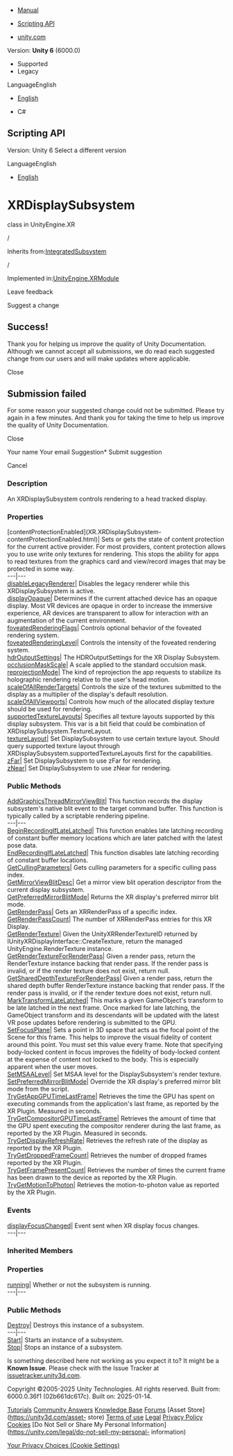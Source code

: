 [ ]()

  * [Manual](../Manual/index.html)
  * [Scripting API](../ScriptReference/index.html)

  * [unity.com](https://unity.com/)

Version: **Unity 6** (6000.0)

  * Supported
  * Legacy

LanguageEnglish

  * [English]()

  * C#

[ ](https://docs.unity3d.com)

## Scripting API

Version: Unity 6 Select a different version

LanguageEnglish

  * [English]()

# XRDisplaySubsystem

class in UnityEngine.XR

/

Inherits from:[IntegratedSubsystem](IntegratedSubsystem.html)

/

Implemented in:[UnityEngine.XRModule](UnityEngine.XRModule.html)

Leave feedback

Suggest a change

## Success!

Thank you for helping us improve the quality of Unity Documentation. Although
we cannot accept all submissions, we do read each suggested change from our
users and will make updates where applicable.

Close

## Submission failed

For some reason your suggested change could not be submitted. Please <a>try
again</a> in a few minutes. And thank you for taking the time to help us
improve the quality of Unity Documentation.

Close

Your name Your email Suggestion* Submit suggestion

Cancel

[ ]()

### Description

An XRDisplaySubsystem controls rendering to a head tracked display.

### Properties

[contentProtectionEnabled](XR.XRDisplaySubsystem-
contentProtectionEnabled.html)| Sets or gets the state of content protection
for the current active provider. For most providers, content protection allows
you to use write only textures for rendering. This stops the ability for apps
to read textures from the graphics card and view/record images that may be
protected in some way.  
---|---  
[disableLegacyRenderer](XR.XRDisplaySubsystem-disableLegacyRenderer.html)|
Disables the legacy renderer while this XRDisplaySubsystem is active.  
[displayOpaque](XR.XRDisplaySubsystem-displayOpaque.html)| Determines if the
current attached device has an opaque display. Most VR devices are opaque in
order to increase the immersive experience, AR devices are transparent to
allow for interaction with an augmentation of the current environment.  
[foveatedRenderingFlags](XR.XRDisplaySubsystem-foveatedRenderingFlags.html)|
Controls optional behavior of the foveated rendering system.  
[foveatedRenderingLevel](XR.XRDisplaySubsystem-foveatedRenderingLevel.html)|
Controls the intensity of the foveated rendering system.  
[hdrOutputSettings](XR.XRDisplaySubsystem-hdrOutputSettings.html)| The
HDROutputSettings for the XR Display Subsystem.  
[occlusionMaskScale](XR.XRDisplaySubsystem-occlusionMaskScale.html)| A scale
applied to the standard occulsion mask.  
[reprojectionMode](XR.XRDisplaySubsystem-reprojectionMode.html)| The kind of
reprojection the app requests to stabilize its holographic rendering relative
to the user's head motion.  
[scaleOfAllRenderTargets](XR.XRDisplaySubsystem-scaleOfAllRenderTargets.html)|
Controls the size of the textures submitted to the display as a multiplier of
the display's default resolution.  
[scaleOfAllViewports](XR.XRDisplaySubsystem-scaleOfAllViewports.html)|
Controls how much of the allocated display texture should be used for
rendering.  
[supportedTextureLayouts](XR.XRDisplaySubsystem-supportedTextureLayouts.html)|
Specifies all texture layouts supported by this display subsystem. This var is
a bit field that could be combination of XRDisplaySubsystem.TextureLayout.  
[textureLayout](XR.XRDisplaySubsystem-textureLayout.html)| Set
DisplaySubsystem to use certain texture layout. Should query supported texture
layout through XRDisplaySubsystem.supportedTextureLayouts first for the
capabilities.  
[zFar](XR.XRDisplaySubsystem-zFar.html)| Set DisplaySubsystem to use zFar for
rendering.  
[zNear](XR.XRDisplaySubsystem-zNear.html)| Set DisplaySubsystem to use zNear
for rendering.  
  
### Public Methods

[AddGraphicsThreadMirrorViewBlit](XR.XRDisplaySubsystem.AddGraphicsThreadMirrorViewBlit.html)|
This function records the display subsystem's native blit event to the target
command buffer. This function is typically called by a scriptable rendering
pipeline.  
---|---  
[BeginRecordingIfLateLatched](XR.XRDisplaySubsystem.BeginRecordingIfLateLatched.html)|
This function enables late latching recording of constant buffer memory
locations which are later patched with the latest pose data.  
[EndRecordingIfLateLatched](XR.XRDisplaySubsystem.EndRecordingIfLateLatched.html)|
This function disables late latching recording of constant buffer locations.  
[GetCullingParameters](XR.XRDisplaySubsystem.GetCullingParameters.html)| Gets
culling parameters for a specific culling pass index.  
[GetMirrorViewBlitDesc](XR.XRDisplaySubsystem.GetMirrorViewBlitDesc.html)| Get
a mirror view blit operation descriptor from the current display subsystem.  
[GetPreferredMirrorBlitMode](XR.XRDisplaySubsystem.GetPreferredMirrorBlitMode.html)|
Returns the XR display's preferred mirror blit mode.  
[GetRenderPass](XR.XRDisplaySubsystem.GetRenderPass.html)| Gets an
XRRenderPass of a specific index.  
[GetRenderPassCount](XR.XRDisplaySubsystem.GetRenderPassCount.html)| The
number of XRRenderPass entries for this XR Display.  
[GetRenderTexture](XR.XRDisplaySubsystem.GetRenderTexture.html)| Given the
UnityXRRenderTextureID returned by IUnityXRDisplayInterface::CreateTexture,
return the managed UnityEngine.RenderTexture instance.  
[GetRenderTextureForRenderPass](XR.XRDisplaySubsystem.GetRenderTextureForRenderPass.html)|
Given a render pass, return the RenderTexture instance backing that render
pass. If the render pass is invalid, or if the render texture does not exist,
return null.  
[GetSharedDepthTextureForRenderPass](XR.XRDisplaySubsystem.GetSharedDepthTextureForRenderPass.html)|
Given a render pass, return the shared depth buffer RenderTexture instance
backing that render pass. If the render pass is invalid, or if the render
texture does not exist, return null.  
[MarkTransformLateLatched](XR.XRDisplaySubsystem.MarkTransformLateLatched.html)|
This marks a given GameObject's transform to be late latched in the next
frame. Once marked for late latching, the GameObject transform and its
descendants will be updated with the latest VR pose updates before rendering
is submitted to the GPU.  
[SetFocusPlane](XR.XRDisplaySubsystem.SetFocusPlane.html)| Sets a point in 3D
space that acts as the focal point of the Scene for this frame. This helps to
improve the visual fidelity of content around this point. You must set this
value every frame. Note that specifying body-locked content in focus improves
the fidelity of body-locked content at the expense of content not locked to
the body. This is especially apparent when the user moves.  
[SetMSAALevel](XR.XRDisplaySubsystem.SetMSAALevel.html)| Set MSAA level for
the DisplaySubsystem's render texture.  
[SetPreferredMirrorBlitMode](XR.XRDisplaySubsystem.SetPreferredMirrorBlitMode.html)|
Override the XR display's preferred mirror blit mode from the script.  
[TryGetAppGPUTimeLastFrame](XR.XRDisplaySubsystem.TryGetAppGPUTimeLastFrame.html)|
Retrieves the time the GPU has spent on executing commands from the
application's last frame, as reported by the XR Plugin. Measured in seconds.  
[TryGetCompositorGPUTimeLastFrame](XR.XRDisplaySubsystem.TryGetCompositorGPUTimeLastFrame.html)|
Retrieves the amount of time that the GPU spent executing the compositor
renderer during the last frame, as reported by the XR Plugin. Measured in
seconds.  
[TryGetDisplayRefreshRate](XR.XRDisplaySubsystem.TryGetDisplayRefreshRate.html)|
Retrieves the refresh rate of the display as reported by the XR Plugin.  
[TryGetDroppedFrameCount](XR.XRDisplaySubsystem.TryGetDroppedFrameCount.html)|
Retrieves the number of dropped frames reported by the XR Plugin.  
[TryGetFramePresentCount](XR.XRDisplaySubsystem.TryGetFramePresentCount.html)|
Retrieves the number of times the current frame has been drawn to the device
as reported by the XR Plugin.  
[TryGetMotionToPhoton](XR.XRDisplaySubsystem.TryGetMotionToPhoton.html)|
Retrieves the motion-to-photon value as reported by the XR Plugin.  
  
### Events

[displayFocusChanged](XR.XRDisplaySubsystem-displayFocusChanged.html)| Event
sent when XR display focus changes.  
---|---  
  
### Inherited Members

### Properties

[running](IntegratedSubsystem-running.html)| Whether or not the subsystem is
running.  
---|---  
  
### Public Methods

[Destroy](IntegratedSubsystem.Destroy.html)| Destroys this instance of a
subsystem.  
---|---  
[Start](IntegratedSubsystem.Start.html)| Starts an instance of a subsystem.  
[Stop](IntegratedSubsystem.Stop.html)| Stops an instance of a subsystem.  
  
Is something described here not working as you expect it to? It might be a
**Known Issue**. Please check with the Issue Tracker at
[issuetracker.unity3d.com](https://issuetracker.unity3d.com).

Copyright ©2005-2025 Unity Technologies. All rights reserved. Built from:
6000.0.36f1 (02b661dc617c). Built on: 2025-01-14.

[Tutorials](https://unity3d.com/learn) [Community
Answers](https://answers.unity3d.com) [Knowledge
Base](https://support.unity3d.com/hc/en-us)
[Forums](https://forum.unity3d.com) [Asset Store](https://unity3d.com/asset-
store) [Terms of use](https://docs.unity3d.com/Manual/TermsOfUse.html)
[Legal](https://unity.com/legal) [Privacy
Policy](https://unity.com/legal/privacy-policy)
[Cookies](https://unity.com/legal/cookie-policy) [Do Not Sell or Share My
Personal Information](https://unity.com/legal/do-not-sell-my-personal-
information)

[Your Privacy Choices (Cookie Settings)](javascript:void\(0\);)


